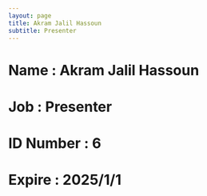 ```yaml
---
layout: page
title: Akram Jalil Hassoun
subtitle: Presenter
---
```

# Name : Akram Jalil Hassoun 
# Job : Presenter
# ID Number : 6
# Expire : 2025/1/1
